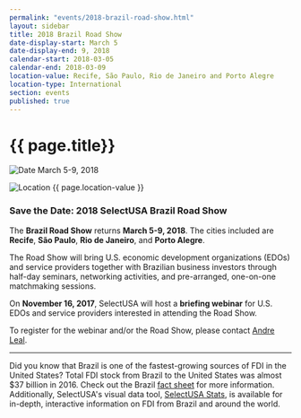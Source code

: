 ```yaml
---
permalink: "events/2018-brazil-road-show.html"
layout: sidebar
title: 2018 Brazil Road Show
date-display-start: March 5
date-display-end: 9, 2018
calendar-start: 2018-03-05
calendar-end: 2018-03-09
location-value: Recife, São Paulo, Rio de Janeiro and Porto Alegre
location-type: International
section: events
published: true
---
```


# {{ page.title}}

![Date](https://google.github.io/material-design-icons/action/svg/design/ic_event_24px.svg "Date") March 5-9, 2018

![Location](http://google.github.io/material-design-icons/social/svg/design/ic_location_city_24px.svg "Location") {{ page.location-value }}

### Save the Date: 2018 SelectUSA Brazil Road Show

The **Brazil Road Show** returns **March 5-9, 2018**. The cities included are **Recife**, **São Paulo**, **Rio de Janeiro**, and **Porto Alegre**.

The Road Show will bring U.S. economic development organizations (EDOs) and service providers together with Brazilian business investors through half-day seminars, networking activities, and pre-arranged, one-on-one matchmaking sessions.

On **November 16, 2017**, SelectUSA will host a **briefing webinar** for U.S. EDOs and service providers interested in attending the Road Show.

To register for the webinar and/or the Road Show, please contact [Andre Leal](mailto:andre.leal@trade.gov).

---

Did you know that Brazil is one of the fastest-growing sources of FDI in the United States? Total FDI stock from Brazil to the United States was almost $37 billion in 2016. Check out the Brazil [fact sheet](https://www.selectusa.gov/country-fact-sheet/Brazil) for more information. Additionally, SelectUSA's visual data tool, [SelectUSA Stats](https://www.selectusa.gov/selectusa-stats), is available for in-depth, interactive information on FDI from Brazil and around the world.

